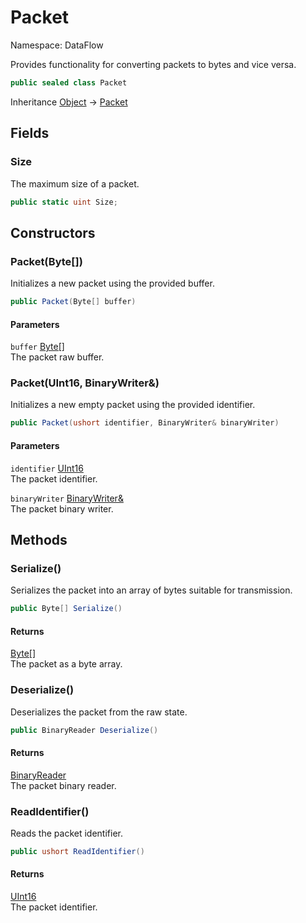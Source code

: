 # Packet

Namespace: DataFlow

Provides functionality for converting packets to bytes and vice versa.

```csharp
public sealed class Packet
```

Inheritance [Object](https://docs.microsoft.com/en-us/dotnet/api/system.object) → [Packet](./dataflow.packet.md)

## Fields

### **Size**

The maximum size of a packet.

```csharp
public static uint Size;
```

## Constructors

### **Packet(Byte[])**

Initializes a new packet using the provided buffer.

```csharp
public Packet(Byte[] buffer)
```

#### Parameters

`buffer` [Byte[]](https://docs.microsoft.com/en-us/dotnet/api/system.byte)<br>
 The packet raw buffer.

### **Packet(UInt16, BinaryWriter&)**

Initializes a new empty packet using the provided identifier.

```csharp
public Packet(ushort identifier, BinaryWriter& binaryWriter)
```

#### Parameters

`identifier` [UInt16](https://docs.microsoft.com/en-us/dotnet/api/system.uint16)<br>
 The packet identifier.

`binaryWriter` [BinaryWriter&](https://docs.microsoft.com/en-us/dotnet/api/system.io.binarywriter&)<br>
 The packet binary writer.

## Methods

### **Serialize()**

Serializes the packet into an array of bytes suitable for transmission.

```csharp
public Byte[] Serialize()
```

#### Returns

[Byte[]](https://docs.microsoft.com/en-us/dotnet/api/system.byte)<br>
 The packet as a byte array.

### **Deserialize()**

Deserializes the packet from the raw state.

```csharp
public BinaryReader Deserialize()
```

#### Returns

[BinaryReader](https://docs.microsoft.com/en-us/dotnet/api/system.io.binaryreader)<br>
 The packet binary reader.

### **ReadIdentifier()**

Reads the packet identifier.

```csharp
public ushort ReadIdentifier()
```

#### Returns

[UInt16](https://docs.microsoft.com/en-us/dotnet/api/system.uint16)<br>
 The packet identifier.
